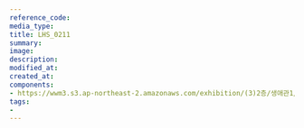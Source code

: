```yaml
---
reference_code:
media_type:
title: LHS_0211
summary:
image:
description:
modified_at:
created_at:
components:
- https://wwm3.s3.ap-northeast-2.amazonaws.com/exhibition/(3)2층/생애관1/자료/LHS_0211.jpg
tags:
-
---
```


